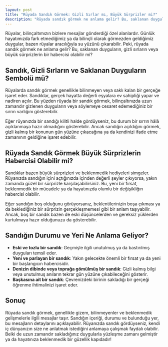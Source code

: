 ```yaml
---
layout: post
title: "Rüyada Sandık Görmek: Gizli Sırlar mı, Büyük Sürprizler mi?"
description: "Rüyada sandık görmek ne anlama gelir? Bu, saklanan duyguların, gizli sırların veya büyük sürprizlerin bir habercisi olabilir mi?"
---
```


Rüyalar, bilinçaltımızın bizlere mesajlar gönderdiği özel alanlardır. Günlük hayatımızda fark etmediğimiz ya da bilinçli olarak görmezden geldiğimiz duygular, bazen rüyalar aracılığıyla su yüzünü çıkarabilir. Peki, rüyada sandık görmek ne anlama gelir? Bu, saklanan duyguların, gizli sırların veya büyük sürprizlerin bir habercisi olabilir mi?

## Sandık, Gizli Sırların ve Saklanan Duyguların Sembolü mü?

Rüyalarda sandık görmek genellikle bilinmeyen veya saklı kalan bir gerçeğe işaret eder. Sandıklar, gerçek hayatta değerli eşyalara ev sahipliği yapar ve nadiren açılır. Bu yüzden rüyada bir sandık görmek, bilinçaltınızda uzun zamandır gizlenen duyguların veya söylemeye cesaret edemediğiniz bir sırrın varlığını gösterebilir.

Eğer rüyanızda bir sandığı kilitli halde gördüyseniz, bu durum bir sırrın hâlâ açıklanmaya hazır olmadığını gösterebilir. Ancak sandığın açıldığını görmek, gizli kalmış bir konunun gün yüzüne çıkacağına ya da kendinizi ifade etme zamanının geldiğine işaret edebilir.

## Rüyada Sandık Görmek Büyük Sürprizlerin Habercisi Olabilir mi?

Sandıklar bazen büyük sürprizleri ve beklenmedik hediyeleri simgeler. Rüyanızda sandığın içini açtığınızda içinden değerli şeyler çıkıyorsa, yakın zamanda güzel bir sürprizle karşılaşabilirsiniz. Bu, yeni bir fırsat, beklenmedik bir mücadele ya da hayatınızda olumlu bir değişikliğın habercisi olabilir.

Eğer sandığın boş olduğunu görüyorsanız, beklentilerinizin boşa çıkması ya da beklediğiniz bir sürprizin gerçekleşmemesi gibi bir anlam taşıyabilir. Ancak, boş bir sandık bazen de eski düşüncelerden ve gereksiz yüklerden kurtulmaya hazır olduğunuzu da gösterebilir.

## Sandığın Durumu ve Yeri Ne Anlama Geliyor?

- **Eski ve tozlu bir sandık**: Geçmişle ilgili unutulmuş ya da bastırılmış duyguları temsil eder.
- **Yeni ve parlayan bir sandık**: Yakın gelecekte önemli bir fırsat ya da yeni bir başlangıcın habercisidir.
- **Denizin dibinde veya toprağa gömülmüş bir sandık**: Gizli kalmış bilgi veya unutulmuş anıların tekrar gün yüzüne çıkabileceğini gösterir.
- **Başkasına ait bir sandık**: Çevrenizdeki birinin sakladığı bir gerçeği öğrenme ihtimalinizi işaret eder.

## Sonuç

Rüyada sandık görmek, genellikle gizem, bilinmeyenler ve beklenmedik gelişmelerle ilgili mesajlar taşır. Sandığın içeriği, durumu ve bulunduğu yer, bu mesajların detaylarını açıklayabilir. Rüyanızda sandık gördüyseniz, kendi iç dünyanızın size ne anlatmak istediğini anlamaya çalışmak faydalı olabilir. Belki de uzun zamandır sakladığınız duygularla yüzleşme zamanı gelmiştir ya da hayatınıza beklenmedik bir güzellik kapıdadır!